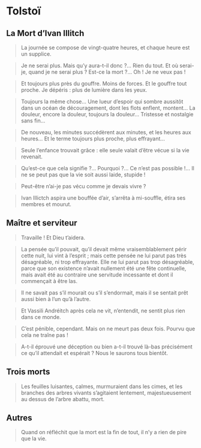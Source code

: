 Tolstoï
=======

La Mort d’Ivan Illitch
----------------------

> La journée se compose de vingt-quatre heures, et chaque heure est un supplice.

> Je ne serai plus.  Mais qu’y aura-t-il donc ?…  Rien du tout.  Et où serai-je,
> quand je ne serai plus ?  Est-ce la mort ?…  Oh !  Je ne veux pas !

> Et toujours plus près du gouffre.  Moins de forces.  Et le gouffre tout proche.
> Je dépéris : plus de lumière dans les yeux.

> Toujours la même chose…  Une lueur d’espoir qui sombre aussitôt dans un océan de
> découragement, dont les flots enflent, montent…  La douleur, encore la douleur,
> toujours la douleur…  Tristesse et nostalgie sans fin…

> De nouveau, les minutes succédèrent aux minutes, et les heures aux heures…  Et
> le terme toujours plus proche, plus effrayant…

> Seule l’enfance trouvait grâce : elle seule valait d’être vécue si la vie
> revenait.

> Qu’est-ce que cela signifie ?…  Pourquoi ?…  Ce n’est pas possible !…  Il ne se
> peut pas que la vie soit aussi laide, stupide !

> Peut-être n’ai-je pas vécu comme je devais vivre ?

> Ivan Illictch aspira une bouffée d’air, s’arrêta à mi-souffle, étira ses membres
> et mourut.

Maître et serviteur
-------------------

> Travaille !  Et Dieu t’aidera.

> La pensée qu’il pouvait, qu’il devait même vraisemblablement périr cette nuit,
> lui vint à l’esprit ; mais cette pensée ne lui parut pas très désagréable, ni
> trop effrayante.  Elle ne lui parut pas trop désagréable, parce que son
> existence n’avait nullement été une fête continuelle, mais avait été au
> contraire une servitude incessante et dont il commençait à être las.

> Il ne savait pas s’il mourait ou s’il s’endormait, mais il se sentait prêt aussi
> bien à l’un qu’à l’autre.

> Et Vassili Andréitch après cela ne vit, n’entendit, ne sentit plus rien dans ce
> monde.

> C’est pénible, cependant.  Mais on ne meurt pas deux fois.  Pourvu que cela ne
> traîne pas !

> A-t-il éprouvé une déception ou bien a-t-il trouvé là-bas précisément ce qu’il
> attendait et espérait ?  Nous le saurons tous bientôt.

Trois morts
-----------

> Les feuilles luisantes, calmes, murmuraient dans les cimes, et les branches des
> arbres vivants s’agitaient lentement, majestueusement au dessus de l’arbre
> abattu, mort.

Autres
------

> Quand on réfléchit que la mort est la fin de tout, il n’y a rien de pire que la
> vie.
